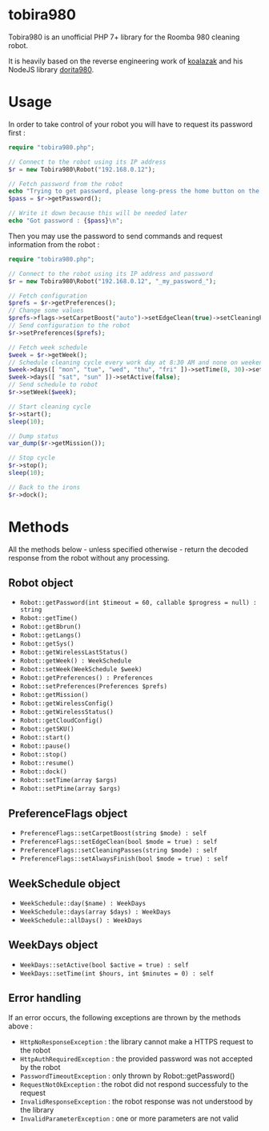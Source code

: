 # tobira980

Tobira980 is an unofficial PHP 7+ library for the Roomba 980 cleaning robot.

It is heavily based on the reverse engineering work of [koalazak](https://github.com/koalazak) and his NodeJS library [dorita980](https://github.com/koalazak/dorita980).

# Usage

In order to take control of your robot you will have to request its password first :

```php
require "tobira980.php";

// Connect to the robot using its IP address
$r = new Tobira980\Robot("192.168.0.12");

// Fetch password from the robot
echo "Trying to get password, please long-press the home button on the robot until you hear a signal ...\n";
$pass = $r->getPassword();

// Write it down because this will be needed later
echo "Got password : {$pass}\n";
```

Then you may use the password to send commands and request information from the robot :

```php
require "tobira980.php";

// Connect to the robot using its IP address and password
$r = new Tobira980\Robot("192.168.0.12", "_my_password_");

// Fetch configuration
$prefs = $r->getPreferences();
// Change some values
$prefs->flags->setCarpetBoost("auto")->setEdgeClean(true)->setCleaningPasses("auto")->setAlwaysFinish(true);
// Send configuration to the robot
$r->setPreferences($prefs);

// Fetch week schedule
$week = $r->getWeek();
// Schedule cleaning cycle every work day at 8:30 AM and none on weekends
$week->days([ "mon", "tue", "wed", "thu", "fri" ])->setTime(8, 30)->setActive();
$week->days([ "sat", "sun" ])->setActive(false);
// Send schedule to robot
$r->setWeek($week);

// Start cleaning cycle
$r->start();
sleep(10);

// Dump status
var_dump($r->getMission());

// Stop cycle
$r->stop();
sleep(10);

// Back to the irons
$r->dock();
```

# Methods

All the methods below - unless specified otherwise - return the decoded response from the robot without any processing.

## Robot object

- `Robot::getPassword(int $timeout = 60, callable $progress = null) : string`
- `Robot::getTime()`
- `Robot::getBbrun()`
- `Robot::getLangs()`
- `Robot::getSys()`
- `Robot::getWirelessLastStatus()`
- `Robot::getWeek() : WeekSchedule`
- `Robot::setWeek(WeekSchedule $week)`
- `Robot::getPreferences() : Preferences`
- `Robot::setPreferences(Preferences $prefs)`
- `Robot::getMission()`
- `Robot::getWirelessConfig()`
- `Robot::getWirelessStatus()`
- `Robot::getCloudConfig()`
- `Robot::getSKU()`
- `Robot::start()`
- `Robot::pause()`
- `Robot::stop()`
- `Robot::resume()`
- `Robot::dock()`
- `Robot::setTime(array $args)`
- `Robot::setPtime(array $args)`

## PreferenceFlags object

- `PreferenceFlags::setCarpetBoost(string $mode) : self`
- `PreferenceFlags::setEdgeClean(bool $mode = true) : self`
- `PreferenceFlags::setCleaningPasses(string $mode) : self`
- `PreferenceFlags::setAlwaysFinish(bool $mode = true) : self`

## WeekSchedule object

- `WeekSchedule::day($name) : WeekDays`
- `WeekSchedule::days(array $days) : WeekDays`
- `WeekSchedule::allDays() : WeekDays`

## WeekDays object

- `WeekDays::setActive(bool $active = true) : self`
- `WeekDays::setTime(int $hours, int $minutes = 0) : self`

## Error handling

If an error occurs, the following exceptions are thrown by the methods above :

- `HttpNoResponseException` : the library cannot make a HTTPS request to the robot
- `HttpAuthRequiredException` : the provided password was not accepted by the robot
- `PasswordTimeoutException` : only thrown by Robot::getPassword()
- `RequestNotOkException` : the robot did not respond successfuly to the request
- `InvalidResponseException` : the robot response was not understood by the library
- `InvalidParameterException` : one or more parameters are not valid